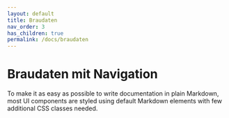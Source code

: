 ```yaml
---
layout: default
title: Braudaten
nav_order: 3
has_children: true
permalink: /docs/braudaten
---
```


# Braudaten mit Navigation

To make it as easy as possible to write documentation in plain Markdown, most UI components are styled using default Markdown elements with few additional CSS classes needed.

